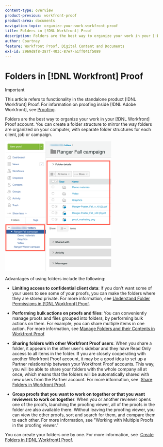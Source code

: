 ```yaml
---
content-type: overview
product-previous: workfront-proof
product-area: documents
navigation-topic: organize-your-work-workfront-proof
title: Folders in [!DNL Workfront] Proof
description: Folders are the best way to organize your work in your [!DNL Workfront] Proof account. You can create a folder structure to mirror the way folders are organized on your computer, with separate folder structures for each client, job or campaign.
author: Courtney
feature: Workfront Proof, Digital Content and Documents
exl-id: 2969d8f8-387f-403c-87e7-a1ff041f5089
---
```

# Folders in [!DNL Workfront] Proof

>[!IMPORTANT]
>
>This article refers to functionality in the standalone product [!DNL Workfront] Proof. For information on proofing inside [!DNL Adobe Workfront], see [Proofing](../../../review-and-approve-work/proofing/proofing.md).

Folders are the best way to organize your work in your [!DNL Workfront] Proof account. You can create a folder structure to mirror the way folders are organized on your computer, with separate folder structures for each client, job or campaign.

![folders.png](assets/folders-350x425.png)

Advantages of using folders include the following:

* **Limiting access to confidential client data**: If you don't want some of your users to see some of your proofs, you can make the folders where they are stored private. For more information, see [Understand Folder Permissions in [!DNL Workfront] Proof](../../../workfront-proof/wp-work-proofsfiles/organize-your-work/folder-permissions.md).

* **Performing bulk actions on proofs and files**: You can conveniently manage proofs and files grouped into folders, by performing&nbsp;bulk actions on them. For example, you can share multiple items in one action. For more information, see [Manage Folders and their Contents in Workfront Proof](../../../workfront-proof/wp-work-proofsfiles/organize-your-work/manage-folders-and-contents.md).

* **Sharing folders with other Workfront Proof users**: When you share a folder, it appears in the other user's sidebar and they have Read Only access to all items in the folder. If you are closely cooperating with another Workfront Proof account, it may be a good idea to set up a Partner relationship between your Workfront Proof accounts. This way, you will be able to share your folders with the whole company all at once, which means that the folders will be automatically shared with new users from the Partner account.&nbsp;For more information, see&nbsp; [Share Folders in Workfront Proof](../../../workfront-proof/wp-work-proofsfiles/organize-your-work/share-folders.md).

* **Group proofs that you want to work on together or that you want reviewers to work on together**: When you or another reviewer opens one of the proofs, launching the proofing viewer, all of the proofs in the folder are also available there. Without leaving the proofing viewer, you can view the other proofs, sort and search for them, and compare them to each other. For more information, see "Working with Multiple Proofs in the proofing viewer."

You can create your folders one by one. For more information, see&nbsp; [Create Folders in [!DNL Workfront] Proof](../../../workfront-proof/wp-work-proofsfiles/organize-your-work/create-folders.md).
